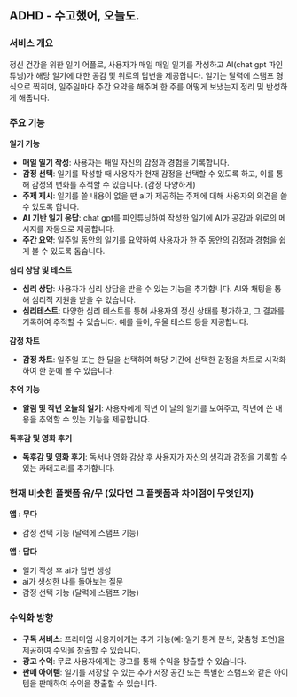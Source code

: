 ## ADHD - 수고했어, 오늘도.
### **서비스 개요**

정신 건강을 위한 일기 어플로, 사용자가 매일 매일 일기를 작성하고 AI(chat gpt 파인튜닝)가 해당 일기에 대한 공감 및 위로의 답변을 제공합니다. 일기는 달력에 스탬프 형식으로 찍히며, 일주일마다 주간 요약을 해주며 한 주를 어떻게 보냈는지 정리 및 반성하게 해줍니다.

### 주요 기능

**일기 기능**

- **매일 일기 작성**: 사용자는 매일 자신의 감정과 경험을 기록합니다.
- **감정 선택**: 일기를 작성할 때 사용자가 현재 감정을 선택할 수 있도록 하고, 이를 통해 감정의 변화를 추적할 수 있습니다. (감정 다양하게)
- **주제 제시**: 일기를 쓸 내용이 없을 땐 ai가 제공하는 주제에 대해 사용자의 의견을 쓸 수 있도록 합니다.
- **AI 기반 일기 응답**: chat gpt를 파인튜닝하여 작성한 일기에 AI가 공감과 위로의 메시지를 자동으로 제공합니다.
- **주간 요약**: 일주일 동안의 일기를 요약하여 사용자가 한 주 동안의 감정과 경험을 쉽게 볼 수 있도록 돕습니다.

**심리 상담 및 테스트**

- **심리 상담**: 사용자가 심리 상담을 받을 수 있는 기능을 추가합니다. AI와 채팅을 통해 심리적 지원을 받을 수 있습니다.
- **심리테스트**: 다양한 심리 테스트를 통해 사용자의 정신 상태를 평가하고, 그 결과를 기록하여 추적할 수 있습니다. 예를 들어, 우울 테스트 등을 제공합니다.

**감정 차트**

- **감정 차트**: 일주일 또는 한 달을 선택하여 해당 기간에 선택한 감정을 차트로 시각화하여 한 눈에 볼 수 있습니다.

**추억 기능**

- **알림 및 작년 오늘의 일기**: 사용자에게 작년 이 날의 일기를 보여주고, 작년에 쓴 내용을 추억할 수 있는 기능을 제공합니다.

**독후감 및 영화 후기**

- **독후감 및 영화 후기**: 독서나 영화 감상 후 사용자가 자신의 생각과 감정을 기록할 수 있는 카테고리를 추가합니다.

### **현재 비슷한 플랫폼 유/무 (있다면 그 플랫폼과 차이점이 무엇인지)**

**앱 : 무다**

- 감정 선택 기능 (달력에 스탬프 기능)

**앱 : 답다** 

- 일기 작성 후 ai가 답변 생성
- ai가 생성한 나를 돌아보는 질문
- 감정 선택 기능 (달력에 스탬프 기능)

### 수익화 방향

- **구독 서비스**: 프리미엄 사용자에게는 추가 기능(예: 일기 통계 분석, 맞춤형 조언)을 제공하여 수익을 창출할 수 있습니다.
- **광고 수익**: 무료 사용자에게는 광고를 통해 수익을 창출할 수 있습니다.
- **판매 아이템**: 일기를 저장할 수 있는 추가 저장 공간 또는 특별한 스탬프와 같은 아이템을 판매하여 수익을 창출할 수 있습니다.
